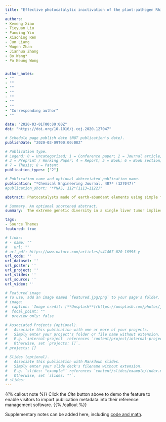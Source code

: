 ```yaml
---
title: "Effective photocatalytic inactivation of the plant-pathogen Rhizobium radiobacter by carbon-based material: Mechanism and agriculture application
"
authors:
- Kemeng Xiao
- Tieyuan Liu
- Panqing Yin
- Xiaoning Ren
- Jun Liang
- Wugen Zhan
- Jianhua Zhang
- Bo Wang*
- Po Keung Wong


author_notes:
- ""
- ""
- ""
- ""
- ""
- ""
- ""
- "Corresponding author"
- ""

date: "2020-03-01T00:00:00Z"
doi: "https://doi.org/10.1016/j.cej.2020.127047"

# Schedule page publish date (NOT publication's date).
publishDate: "2020-03-09T00:00:00Z"

# Publication type.
# Legend: 0 = Uncategorized; 1 = Conference paper; 2 = Journal article;
# 3 = Preprint / Working Paper; 4 = Report; 5 = Book; 6 = Book section;
# 7 = Thesis; 8 = Patent
publication_types: ["2"]

# Publication name and optional abbreviated publication name.
publication: "*Chemical Engineering Journal, 407* (127047)"
#publication_short: "*PNAS, 112*(1113–1122)"

abstract: Photocatalysts made of earth-abundant elements using simple fabrication methods are highly desirable for bacterial inactivation in practical applications. This study proved that the carbon-based g-C3N4 could act as an effective antagonist to the ubiquitous plant-pathogen Rhizobium radiobacter with good photostability and reusability under visible light. The applying of g-C3N4 efficiently improved the survivability of tobacco seedlings under the stress of R. radiobacter and showed no adverse effect on tobacco growth compared with the common metal-based TiO2 and CdS photocatalysts. The systematic mechanism studies revealed that the photoinduced reactive species (RSs) were strongly involved in the photocatalytic bacterial inactivation process, with an effectiveness of h+ >radical dotO2− >radical dotOH > H2O2 > e− > 1O2. The direct contact between g-C3N4 and bacterial cells was also essential for the effective bacterial inactivation. Although bacterial self-protection system (SOD and CAT enzymes) functioned in the initial period, the accumulated RSs damaged cell membrane structure as well as membrane-associated respiration and ATP synthesis ability, finally leading to the leakage of cellular building blocks (K+, TOC, DNA and RNA) and irreversible cell death. This study illustrated that the g-C3N4 could be used as an ideal photocatalytic bactericide towards agriculture application to improve the plant resistance to pathogens with good biocompatibility and low-cost.

# Summary. An optional shortened abstract.
summary:  The extreme genetic diversity in a single liver tumor implies clonal evolution under the non-Darwinian mode.

tags:
- Source Themes
featured: true

# links:
# - name: ""
#   url: ""
# url_pdf: https://www.nature.com/articles/s41467-020-16995-y
url_code: ''
url_dataset: ''
url_poster: ''
url_project: ''
url_slides: ''
url_source: ''
url_video: ''

# Featured image
# To use, add an image named `featured.jpg/png` to your page's folder. 
# image:
#  caption: 'Image credit: [**Unsplash**](https://unsplash.com/photos/jdD8gXaTZsc)'
#  focal_point: ""
#  preview_only: false

# Associated Projects (optional).
#   Associate this publication with one or more of your projects.
#   Simply enter your project's folder or file name without extension.
#   E.g. `internal-project` references `content/project/internal-project/index.md`.
#   Otherwise, set `projects: []`.
# projects: []

# Slides (optional).
#   Associate this publication with Markdown slides.
#   Simply enter your slide deck's filename without extension.
#   E.g. `slides: "example"` references `content/slides/example/index.md`.
#   Otherwise, set `slides: ""`.
# slides:
---
```


{{% callout note %}}
Click the *Cite* button above to demo the feature to enable visitors to import publication metadata into their reference management software.
{{% /callout %}}

Supplementary notes can be added here, including [code and math](https://sourcethemes.com/academic/docs/writing-markdown-latex/).
